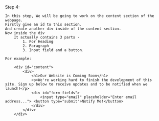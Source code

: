 Step 4:

	In this step, We will be going to work on the content section of the webpage.
	Firstly give an id to this section.
	And create another div inside of the content section.
	Now inside the div
		It actually contains 3 parts -
			1. For Heading
			2. Paragraph
			3. Input field and a button.
			
	For example: 
	
		<div id="content">
			<div>
				<h1>Our Website is Coming Soon</h1>
				<p>We're working hard to finish the development of this site. Sign up below to receive updates and to be notified when we launch!</p>
				<div id="form-fields">
					<input type="email" placeholder="Enter email address..."> <button type="submit">Notify Me!</button>
				</div>
			</div>
		</div>